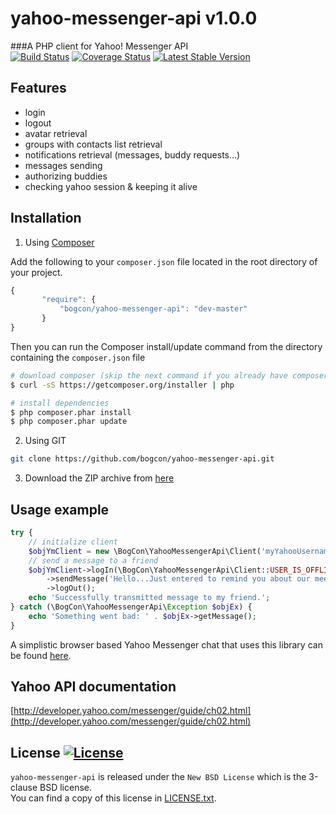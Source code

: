 yahoo-messenger-api v1.0.0
================================================
###A PHP client for Yahoo! Messenger API  
[![Build Status](https://secure.travis-ci.org/bogcon/yahoo-messenger-api.png?branch=master)](http://travis-ci.org/bogcon/yahoo-messenger-api)
[![Coverage Status](https://coveralls.io/repos/bogcon/yahoo-messenger-api/badge.png?branch=master)](https://coveralls.io/r/bogcon/yahoo-messenger-api)
[![Latest Stable Version](https://poser.pugx.org/bogcon/yahoo-messenger-api/v/stable.png)](https://packagist.org/packages/bogcon/yahoo-messenger-api)  

Features
--------------------
 - login
 - logout
 - avatar retrieval
 - groups with contacts list retrieval
 - notifications retrieval (messages, buddy requests...)
 - messages sending
 - authorizing buddies
 - checking yahoo session & keeping it alive

Installation
-------------

1. Using [Composer](https://getcomposer.org/)  

 Add the following to your `composer.json` file located in the root directory of your project.

 ```js
 {
        "require": {
            "bogcon/yahoo-messenger-api": "dev-master"
        }
 }
 ```  
 Then you can run the Composer install/update command from the directory containing the `composer.json` file 
 ```sh
 # download composer (skip the next command if you already have composer)
 $ curl -sS https://getcomposer.org/installer | php
 
 # install dependencies
 $ php composer.phar install
 $ php composer.phar update
 ```
2. Using GIT  

 ```sh
 git clone https://github.com/bogcon/yahoo-messenger-api.git
 ```

3. Download the ZIP archive from [here](https://github.com/bogcon/yahoo-messenger-api/archive/master.zip)  

Usage example
--------------------
```php
try {
    // initialize client
    $objYmClient = new \BogCon\YahooMessengerApi\Client('myYahooUsername', 'myYahooPass', 'app_key', 'app_secret');
    // send a message to a friend
    $objYmClient->logIn(\BogCon\YahooMessengerApi\Client::USER_IS_OFFLINE) // login as Invisible
        ->sendMessage('Hello...Just entered to remind you about our meeting from tomorrow. Bye, see ya.', 'myBuddyId')
        ->logOut();
    echo 'Successfully transmitted message to my friend.';
} catch (\BogCon\YahooMessengerApi\Exception $objEx) {
    echo 'Something went bad: ' . $objEx->getMessage();
}
```  

A simplistic browser based Yahoo Messenger chat that uses this library can be found [here](https://github.com/bogcon/webym).

Yahoo API documentation
--------------------
[http://developer.yahoo.com/messenger/guide/ch02.html](http://developer.yahoo.com/messenger/guide/ch02.html)

License [![License](https://poser.pugx.org/bogcon/yahoo-messenger-api/license.svg)](https://packagist.org/packages/bogcon/yahoo-messenger-api)
--------------------
`yahoo-messenger-api` is released under the `New BSD License` which is the 3-clause BSD license.  
You can find a copy of this license in [LICENSE.txt](LICENSE.txt).